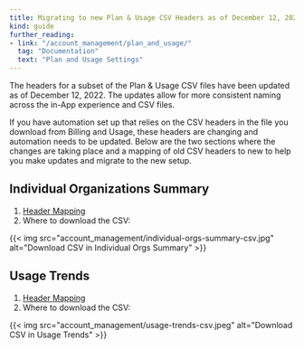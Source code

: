 ```yaml
---
title: Migrating to new Plan & Usage CSV Headers as of December 12, 2022
kind: guide
further_reading:
- link: "/account_management/plan_and_usage/"
  tag: "Documentation"
  text: "Plan and Usage Settings"
---
```

The headers for a subset of the Plan & Usage CSV files have been updated as of December 12, 2022. The updates allow for more consistent naming across the in-App experience and CSV files.

If you have automation set up that relies on the CSV headers in the file you download from Billing and Usage, these headers are changing and automation needs to be updated. Below are the two sections where the changes are taking place and a mapping of old CSV headers to new to help you make updates and migrate to the new setup.

## Individual Organizations Summary

1. [Header Mapping][1]
2. Where to download the CSV:

{{< img src="account_management/individual-orgs-summary-csv.jpg" alt="Download CSV in Individual Orgs Summary" >}}

## Usage Trends

1. [Header Mapping][2]
2. Where to download the CSV:

{{< img src="account_management/usage-trends-csv.jpeg" alt="Download CSV in Usage Trends" >}}


[1]: /account_management/guide/csv_headers/individual-orgs-summary/
[2]: /account_management/guide/csv_headers/usage-trends/